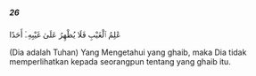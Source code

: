 ##### 26

<span class="ayah">عَٰلِمُ ٱلْغَيْبِ فَلَا يُظْهِرُ عَلَىٰ غَيْبِهِۦٓ أَحَدًا</span>

<span class="ayah_translation">(Dia adalah Tuhan) Yang Mengetahui yang ghaib, maka Dia tidak memperlihatkan kepada seorangpun tentang yang ghaib itu.</span>
